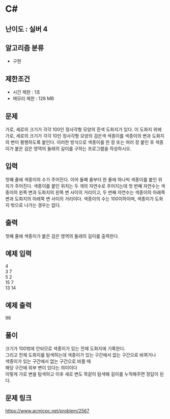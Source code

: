 # C#

## 난이도 : 실버 4

## 알고리즘 분류
  - 구현

## 제한조건
  - 시간 제한 : 1초
  - 메모리 제한 : 128 MB

## 문제
가로, 세로의 크기가 각각 100인 정사각형 모양의 흰색 도화지가 있다. 이 도화지 위에 가로, 세로의 크기가 각각 10인 정사각형 모양의 검은색 색종이를 색종이의 변과 도화지의 변이 평행하도록 붙인다. 이러한 방식으로 색종이를 한 장 또는 여러 장 붙인 후 색종이가 붙은 검은 영역의 둘레의 길이를 구하는 프로그램을 작성하시오.<br/>

## 입력
첫째 줄에 색종이의 수가 주어진다. 이어 둘째 줄부터 한 줄에 하나씩 색종이를 붙인 위치가 주어진다. 색종이를 붙인 위치는 두 개의 자연수로 주어지는데 첫 번째 자연수는 색종이의 왼쪽 변과 도화지의 왼쪽 변 사이의 거리이고, 두 번째 자연수는 색종이의 아래쪽 변과 도화지의 아래쪽 변 사이의 거리이다. 색종이의 수는 100이하이며, 색종이가 도화지 밖으로 나가는 경우는 없다.<br/>

## 출력
첫째 줄에 색종이가 붙은 검은 영역의 둘레의 길이를 출력한다.<br/>

## 예제 입력
4<br/>
3 7<br/>
5 2<br/>
15 7<br/>
13 14<br/>

## 예제 출력
96<br/>

## 풀이
크기가 100밖에 안되므로 색종이가 있는 전체 도화지에 기록한다.<br/>
그리고 전체 도화지를 탐색하는데 색종이가 있는 구간에서 없는 구간으로 바뀌거나<br/>
색종이가 있는 구간에서 없는 구간으로 바뀔 때<br/>
해당 구간에 외부 변이 있다는 의미이다<br/>
이렇게 가로 변을 탐색하고 이후 세로 변도 똑같이 탐색해 길이를 누적해주면 정답이 된다.<br/>

## 문제 링크
https://www.acmicpc.net/problem/2567